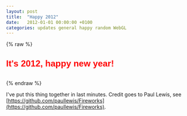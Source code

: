 ```yaml
---
layout: post
title:  "Happy 2012"
date:   2012-01-01 00:00:00 +0100
categories: updates general happy random WebGL
--- 
```


{% raw %}
<style>
#library {
  display: none;
}

canvas {
  -webkit-transform: translateZ(0);
}
</style>

<br />
<b><span class="Apple-style-span" style="color: red; font-family: Verdana, sans-serif; font-size: x-large;">It's 2012, happy new year!</span></b><br />
<br />
<aside id="library">
<img id="nightsky" src="{% endraw %}{{site.baseurl}}{% raw %}/files/fireworks/nightsky.png" width="320" />
<img id="big-glow" src="{% endraw %}{{site.baseurl}}{% raw %}/files/fireworks/big-glow.png" width="12" />
<img id="small-glow" src="{% endraw %}{{site.baseurl}}{% raw %}/files/fireworks/small-glow.png" width="6" />
</aside>

<canvas height="600" id="canvas" style="background: white; border: none;" width="600"></canvas>

<script>
/**
 * Copyright (C) 2011 by Paul Lewis for CreativeJS. We love you all :)
 *
 * Permission is hereby granted, free of charge, to any person obtaining a copy
 * of this software and associated documentation files (the "Software"), to deal
 * in the Software without restriction, including without limitation the rights
 * to use, copy, modify, merge, publish, distribute, sublicense, and/or sell
 * copies of the Software, and to permit persons to whom the Software is
 * furnished to do so, subject to the following conditions:
 *
 * The above copyright notice and this permission notice shall be included in
 * all copies or substantial portions of the Software.
 *
 * THE SOFTWARE IS PROVIDED "AS IS", WITHOUT WARRANTY OF ANY KIND, EXPRESS OR
 * IMPLIED, INCLUDING BUT NOT LIMITED TO THE WARRANTIES OF MERCHANTABILITY,
 * FITNESS FOR A PARTICULAR PURPOSE AND NONINFRINGEMENT. IN NO EVENT SHALL THE
 * AUTHORS OR COPYRIGHT HOLDERS BE LIABLE FOR ANY CLAIM, DAMAGES OR OTHER
 * LIABILITY, WHETHER IN AN ACTION OF CONTRACT, TORT OR OTHERWISE, ARISING FROM,
 * OUT OF OR IN CONNECTION WITH THE SOFTWARE OR THE USE OR OTHER DEALINGS IN
 * THE SOFTWARE.
 */

var Fireworks = (function() {

  // declare the variables we need
  var particles = [],
      mainCanvas = null,
      mainContext = null,
      fireworkCanvas = null,
      fireworkContext = null,
      viewportWidth = 600,
      viewportHeight = 600;

  /**
   * Create DOM elements and get your game on
   */
  function initialize() {

    // start by measuring the viewport
//    onWindowResize();

    // create a canvas for the fireworks
//    mainCanvas = document.createElement('canvas');
mainCanvas = document.getElementById( "canvas" );
    mainContext = mainCanvas.getContext('2d');

    // and another one for, like, an off screen buffer
    // because that's rad n all
    fireworkCanvas = document.createElement('canvas');
    fireworkContext = fireworkCanvas.getContext('2d');

    // set up the colours for the fireworks
    createFireworkPalette(12);

    // set the dimensions on the canvas
//    setMainCanvasDimensions();

    // add the canvas in
//    document.body.appendChild(mainCanvas);
    document.addEventListener('mouseup', createFirework, true);
    document.addEventListener('touchend', createFirework, true);

    // and now we set off
    update();
  }

  /**
   * Pass through function to create a
   * new firework on touch / click
   */
  function createFirework() {
    createParticle();
  }

  /**
   * Creates a block of colours for the
   * fireworks to use as their colouring
   */
  function createFireworkPalette(gridSize) {

    var size = gridSize * 10;
//    fireworkCanvas.width = size;
//    fireworkCanvas.height = size;
    fireworkContext.globalCompositeOperation = 'source-over';

    // create 100 blocks which cycle through
    // the rainbow... HSL is teh r0xx0rz
    for(var c = 0; c < 100; c++) {

      var marker = (c * gridSize);
      var gridX = marker % size;
      var gridY = Math.floor(marker / size) * gridSize;

      fireworkContext.fillStyle = "hsl(" + Math.round(c * 3.6) + ",100%,60%)";
      fireworkContext.fillRect(gridX, gridY, gridSize, gridSize);
      fireworkContext.drawImage(
        Library.bigGlow,
        gridX,
        gridY);
    }
  }

  /**
   * Update the canvas based on the
   * detected viewport size
   */
  function setMainCanvasDimensions() {
//    mainCanvas.width = viewportWidth;
//    mainCanvas.height = viewportHeight;
  }

  /**
   * The main loop where everything happens
   */
  function update() {
    clearContext();
    requestAnimFrame(update);
    drawFireworks();
  }

  /**
   * Clears out the canvas with semi transparent
   * black. The bonus of this is the trails effect we get
   */
  function clearContext() {
    mainContext.fillStyle = "rgba(0,0,0,0.2)";
    mainContext.fillRect(0, 0, viewportWidth, viewportHeight);
  }

  /**
   * Passes over all particles particles
   * and draws them
   */
  function drawFireworks() {
    var a = particles.length;

    while(a--) {
      var firework = particles[a];

      // if the update comes back as true
      // then our firework should explode
      if(firework.update()) {

        // kill off the firework, replace it
        // with the particles for the exploded version
        particles.splice(a, 1);

        // if the firework isn't using physics
        // then we know we can safely(!) explode it... yeah.
        if(!firework.usePhysics) {

          if(Math.random() < 0.8) {
            FireworkExplosions.star(firework);
          } else {
            FireworkExplosions.circle(firework);
          }
        }
      }

      // pass the canvas context and the firework
      // colours to the
      firework.render(mainContext, fireworkCanvas);
    }
  }

  /**
   * Creates a new particle / firework
   */
  function createParticle(pos, target, vel, color, usePhysics) {

    pos = pos || {};
    target = target || {};
    vel = vel || {};

    particles.push(
      new Particle(
        // position
        {
          x: pos.x || viewportWidth * 0.5,
          y: pos.y || viewportHeight + 10
        },

        // target
        {
          y: target.y || 150 + Math.random() * 100
        },

        // velocity
        {
          x: vel.x || Math.random() * 3 - 1.5,
          y: vel.y || 0
        },

        color || Math.floor(Math.random() * 100) * 12,

        usePhysics)
    );
  }

  /**
   * Callback for window resizing -
   * sets the viewport dimensions
   */
  function onWindowResize() {
//    viewportWidth = window.innerWidth;
//    viewportHeight = window.innerHeight;
  }

  // declare an API
  return {
    initialize: initialize,
    createParticle: createParticle
  };

})();

/**
 * Represents a single point, so the firework being fired up
 * into the air, or a point in the exploded firework
 */
var Particle = function(pos, target, vel, marker, usePhysics) {

  // properties for animation
  // and colouring
  this.GRAVITY  = 0.06;
  this.alpha    = 1;
  this.easing   = Math.random() * 0.02;
  this.fade     = Math.random() * 0.1;
  this.gridX    = marker % 120;
  this.gridY    = Math.floor(marker / 120) * 12;
  this.color    = marker;

  this.pos = {
    x: pos.x || 0,
    y: pos.y || 0
  };

  this.vel = {
    x: vel.x || 0,
    y: vel.y || 0
  };

  this.lastPos = {
    x: this.pos.x,
    y: this.pos.y
  };

  this.target = {
    y: target.y || 0
  };

  this.usePhysics = usePhysics || false;

};

/**
 * Functions that we'd rather like to be
 * available to all our particles, such
 * as updating and rendering
 */
Particle.prototype = {

  update: function() {

    this.lastPos.x = this.pos.x;
    this.lastPos.y = this.pos.y;

    if(this.usePhysics) {
      this.vel.y += this.GRAVITY;
      this.pos.y += this.vel.y;

      // since this value will drop below
      // zero we'll occasionally see flicker,
      // ... just like in real life! Woo! xD
      this.alpha -= this.fade;
    } else {

      var distance = (this.target.y - this.pos.y);

      // ease the position
      this.pos.y += distance * (0.03 + this.easing);

      // cap to 1
      this.alpha = Math.min(distance * distance * 0.00005, 1);
    }

    this.pos.x += this.vel.x;

    return (this.alpha < 0.005);
  },

  render: function(context, fireworkCanvas) {

    var x = Math.round(this.pos.x),
        y = Math.round(this.pos.y),
        xVel = (x - this.lastPos.x) * -5,
        yVel = (y - this.lastPos.y) * -5;

    context.save();
    context.globalCompositeOperation = 'lighter';
    context.globalAlpha = Math.random() * this.alpha;

    // draw the line from where we were to where
    // we are now
    context.fillStyle = "rgba(255,255,255,0.3)";
    context.beginPath();
    context.moveTo(this.pos.x, this.pos.y);
    context.lineTo(this.pos.x + 1.5, this.pos.y);
    context.lineTo(this.pos.x + xVel, this.pos.y + yVel);
    context.lineTo(this.pos.x - 1.5, this.pos.y);
    context.closePath();
    context.fill();

    // draw in the images
    context.drawImage(fireworkCanvas,
      this.gridX, this.gridY, 12, 12,
      x - 6, y - 6, 12, 12);
    context.drawImage(Library.smallGlow, x - 3, y - 3);

    context.restore();
  }

};

/**
 * Stores references to the images that
 * we want to reference later on
 */
var Library = {
  bigGlow: document.getElementById('big-glow'),
  smallGlow: document.getElementById('small-glow')
};

/**
 * Stores a collection of functions that
 * we can use for the firework explosions. Always
 * takes a firework (Particle) as its parameter
 */
var FireworkExplosions = {

  /**
   * Explodes in a roughly circular fashion
   */
  circle: function(firework) {

    var count = 100;
    var angle = (Math.PI * 2) / count;
    while(count--) {

      var randomVelocity = 4 + Math.random() * 4;
      var particleAngle = count * angle;

      Fireworks.createParticle(
        firework.pos,
        null,
        {
          x: Math.cos(particleAngle) * randomVelocity,
          y: Math.sin(particleAngle) * randomVelocity
        },
        firework.color,
        true);
    }
  },

  /**
   * Explodes in a star shape
   */
  star: function(firework) {

    // set up how many points the firework
    // should have as well as the velocity
    // of the exploded particles etc
    var points          = 6 + Math.round(Math.random() * 15);
    var jump            = 3 + Math.round(Math.random() * 7);
    var subdivisions    = 10;
    var radius          = 80;
    var randomVelocity  = -(Math.random() * 3 - 6);

    var start           = 0;
    var end             = 0;
    var circle          = Math.PI * 2;
    var adjustment      = Math.random() * circle;

    do {

      // work out the start, end
      // and change values
      start = end;
      end = (end + jump) % points;

      var sAngle = (start / points) * circle - adjustment;
      var eAngle = ((start + jump) / points) * circle - adjustment;

      var startPos = {
        x: firework.pos.x + Math.cos(sAngle) * radius,
        y: firework.pos.y + Math.sin(sAngle) * radius
      };

      var endPos = {
        x: firework.pos.x + Math.cos(eAngle) * radius,
        y: firework.pos.y + Math.sin(eAngle) * radius
      };

      var diffPos = {
        x: endPos.x - startPos.x,
        y: endPos.y - startPos.y,
        a: eAngle - sAngle
      };

      // now linearly interpolate across
      // the subdivisions to get to a final
      // set of particles
      for(var s = 0; s < subdivisions; s++) {

        var sub = s / subdivisions;
        var subAngle = sAngle + (sub * diffPos.a);

        Fireworks.createParticle(
          {
            x: startPos.x + (sub * diffPos.x),
            y: startPos.y + (sub * diffPos.y)
          },
          null,
          {
            x: Math.cos(subAngle) * randomVelocity,
            y: Math.sin(subAngle) * randomVelocity
          },
          firework.color,
          true);
      }

    // loop until we're back at the start
    } while(end !== 0);

  }

};

window.requestAnimFrame = (function(){
  return  window.requestAnimationFrame       ||
          window.webkitRequestAnimationFrame ||
          window.mozRequestAnimationFrame    ||
          window.oRequestAnimationFrame      ||
          window.msRequestAnimationFrame     ||
          function( callback ){
            window.setTimeout(callback, 1000 / 60);
          };
})();



function doSomething ( )
{
  Fireworks.createParticle();
}

// Go
window.onload = function() {
  Fireworks.initialize();
};

window.setInterval ( "doSomething()", 1000 );
</script> 
{% endraw %}

I've put this thing together in last minutes. Credit goes to Paul Lewis, see
[https://github.com/paullewis/Fireworks](https://github.com/paullewis/Fireworks).